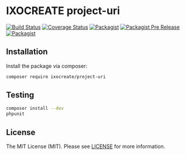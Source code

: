 # IXOCREATE project-uri

[![Build Status](https://travis-ci.com/ixocreate/project-uri.svg?branch=master)](https://travis-ci.com/ixocreate/project-uri)
[![Coverage Status](https://coveralls.io/repos/github/ixocreate/project-uri/badge.svg?branch=develop)](https://coveralls.io/github/ixocreate/project-uri?branch=develop)
[![Packagist](https://img.shields.io/packagist/v/ixocreate/project-uri.svg)](https://packagist.org/packages/ixocreate/project-uri)
[![Packagist Pre Release](https://img.shields.io/packagist/vpre/ixocreate/project-uri.svg)](https://packagist.org/packages/ixocreate/project-uri)
[![Packagist](https://img.shields.io/packagist/l/ixocreate/project-uri.svg)](https://packagist.org/packages/ixocreate/project-uri)

## Installation

Install the package via composer:

```sh
composer require ixocreate/project-uri
```

## Testing

```sh
composer install --dev
phpunit
```

## License

The MIT License (MIT). Please see [LICENSE](LICENSE) for more information.
